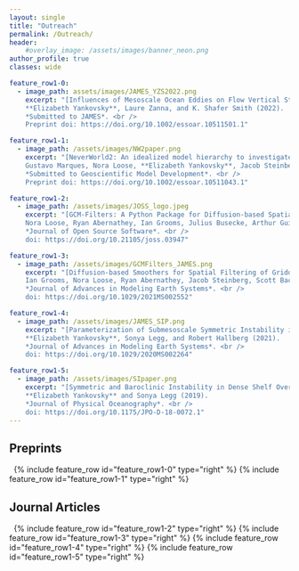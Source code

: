 ```yaml
---
layout: single
title: "Outreach"
permalink: /Outreach/
header:
    #overlay_image: /assets/images/banner_neon.png
author_profile: true
classes: wide

feature_row1-0:
  - image_path: assets/images/JAMES_YZS2022.png
    excerpt: "[Influences of Mesoscale Ocean Eddies on Flow Vertical Structure in a Resolution-Based Model Hierarchy](https://www.essoar.org/doi/10.1002/essoar.10511501.1) <br /> 
    **Elizabeth Yankovsky**, Laure Zanna, and K. Shafer Smith (2022). 
    *Submitted to JAMES*. <br /> 
    Preprint doi: https://doi.org/10.1002/essoar.10511501.1"

feature_row1-1:
  - image_path: /assets/images/NW2paper.png
    excerpt: "[NeverWorld2: An idealized model hierarchy to investigate ocean mesoscale eddies across resolutions](https://doi.org/10.5194/egusphere-2022-186)  <br />
    Gustavo Marques, Nora Loose, **Elizabeth Yankovsky**, Jacob Steinberg, Chiung-Yin Chang, Neeraja Bhamidipati, Alistair Adcroft, Baylor Fox-Kemper, Stephen Griffies, Robert Hallberg, Malte Jansen, Hemant Khatri, and Laure Zanna (2022).
    *Submitted to Geoscientific Model Development*. <br />
    Preprint doi: https://doi.org/10.1002/essoar.10511043.1"

feature_row1-2:
  - image_path: /assets/images/JOSS_logo.jpeg
    excerpt: "[GCM-Filters: A Python Package for Diffusion-based Spatial Filtering of Gridded Data](https://doi.org/10.21105/joss.03947)  <br />
    Nora Loose, Ryan Abernathey, Ian Grooms, Julius Busecke, Arthur Guillaumin, **Elizabeth Yankovsky**, Gustavo Marques, Jacob Steinberg, Andrew Slavin Ross, Hemant Khatri, Scott Bachman, Laure Zanna, and Paige Martin (2022).
    *Journal of Open Source Software*. <br />
    doi: https://doi.org/10.21105/joss.03947"

feature_row1-3:
  - image_path: /assets/images/GCMFilters_JAMES.png
    excerpt: "[Diffusion-based Smoothers for Spatial Filtering of Gridded Geophysical Data](https://doi.org/10.1029/2021MS002552)  <br />
    Ian Grooms, Nora Loose, Ryan Abernathey, Jacob Steinberg, Scott Bachman, Gustavo Marques, Arthur Guillaumin, and **Elizabeth Yankovsky** (2021).
    *Journal of Advances in Modeling Earth Systems*. <br />
    doi: https://doi.org/10.1029/2021MS002552"

feature_row1-4:
  - image_path: /assets/images/JAMES_SIP.png
    excerpt: "[Parameterization of Submesoscale Symmetric Instability in Dense Flows Along Topography](https://doi.org/10.1029/2020MS002264)  <br />
    **Elizabeth Yankovsky**, Sonya Legg, and Robert Hallberg (2021).
    *Journal of Advances in Modeling Earth Systems*. <br />
    doi: https://doi.org/10.1029/2020MS002264"

feature_row1-5:
  - image_path: /assets/images/SIpaper.png
    excerpt: "[Symmetric and Baroclinic Instability in Dense Shelf Overflows](https://doi.org/10.1175/JPO-D-18-0072.1)  <br />
    **Elizabeth Yankovsky** and Sonya Legg (2019).
    *Journal of Physical Oceanography*. <br />
    doi: https://doi.org/10.1175/JPO-D-18-0072.1"
---
```


## Preprints
&nbsp;
{% include feature_row id="feature_row1-0" type="right" %}
{% include feature_row id="feature_row1-1" type="right" %}

## Journal Articles
&nbsp;
{% include feature_row id="feature_row1-2" type="right" %}
{% include feature_row id="feature_row1-3" type="right" %}
{% include feature_row id="feature_row1-4" type="right" %}
{% include feature_row id="feature_row1-5" type="right" %}

